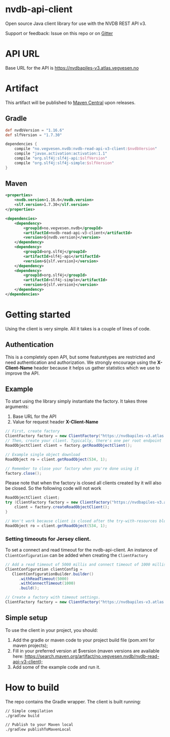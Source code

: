 # nvdb-api-client
Open source Java client library for use with the NVDB REST API v3.

Support or feedback: Issue on this repo or on [Gitter](https://gitter.im/nvdb-vegdata/api-les-v3)

# API URL
Base URL for the API is https://nvdbapiles-v3.atlas.vegvesen.no

# Artifact
This artifact will be published to [Maven Central](https://search.maven.org/artifact/no.vegvesen.nvdb/nvdb-read-api-v3-client/) upon releases.

## Gradle
```gradle
def nvdbVersion = "1.16.6"
def slfVersion = "1.7.30"

dependencies {
    compile "no.vegvesen.nvdb:nvdb-read-api-v3-client:$nvdbVersion"
    compile "javax.activation:activation:1.1"
    compile "org.slf4j:slf4j-api:$slfVersion"
    compile "org.slf4j:slf4j-simple:$slfVersion"
}

```

## Maven
```xml
<properties>
    <nvdb.version>1.16.6</nvdb.version>
    <slf.version>1.7.30</slf.version>
</properties>

<dependencies>
    <dependency>
        <groupId>no.vegvesen.nvdb</groupId>
        <artifactId>nvdb-read-api-v3-client</artifactId>
        <version>${nvdb.version}</version>
    </dependency>
    <dependency>
        <groupId>org.slf4j</groupId>
        <artifactId>slf4j-api</artifactId>
        <version>${slf.version}</version>
    </dependency>
    <dependency>
        <groupId>org.slf4j</groupId>
        <artifactId>slf4j-simple</artifactId>
        <version>${slf.version}</version>
    </dependency>
</dependencies>
```

# Getting started
Using the client is very simple. All it takes is a couple of lines of code.

## Authentication
This is a completely open API, but some featuretypes are restricted and need authentication and authorization.
We strongly encourage using the **X-Client-Name** header because it helps us gather statistics which we use to improve the API.

## Example
To start using the library simply instantiate the factory. It takes three arguments:
1. Base URL for the API
2. Value for request header **X-Client-Name**

```java
// First, create factory
ClientFactory factory = new ClientFactory("https://nvdbapiles-v3.atlas.vegvesen.no", "nvdb-read-api-v3-client");
// Then, create your client. Typically, there's one per root endpoint   
RoadObjectClient client = factory.getRoadObjectClient();

// Example single object download
RoadObject ro = client.getRoadObject(534, 1);

// Remember to close your factory when you're done using it
factory.close();
```

Please note that when the factory is closed all clients created by it will also be closed. So the following code will not work

```java
RoadObjectClient client;
try (ClientFactory factory = new ClientFactory("https://nvdbapiles-v3.atlas.vegvesen.no", "nvdb-read-api-v3-client")) {
    client = factory.createRoadObjectClient();
}

// Won't work because client is closed after the try-with-resources block.
RoadObject ro = client.getRoadObject(534, 1);
```

### Setting timeouts for Jersey client.
To set a connect and read timeout for the nvdb-api-client. An instance of `ClientConfiguration` can be added when creating the `ClientFactory`

 ```java
// Add a read timeout of 5000 millis and connect timeout of 1000 millis
ClientConfiguration clientConfig = 
    ClientConfigurationBuilder.builder()
       .withReadTimeout(5000)
       .withConnectTimeout(1000)
       .build();

// Create a factory with timeout settings.
ClientFactory factory = new ClientFactory("https://nvdbapiles-v3.atlas.vegvesen.no", "nvdb-read-api-v3-client", clientConfig);
```

## Simple setup
To use the client in your project, you should:
1. Add the gradle or maven code to your project build file (pom.xml for maven projects);
2. Fill in your preferred version at $version (maven versions are available here: https://search.maven.org/artifact/no.vegvesen.nvdb/nvdb-read-api-v3-client);
3. Add some of the example code and run it.

# How to build
The repo contains the Gradle wrapper. The client is built running:
```bash
// Simple compilation 
./gradlew build

// Publish to your Maven local
./gradlew publishToMavenLocal
```
